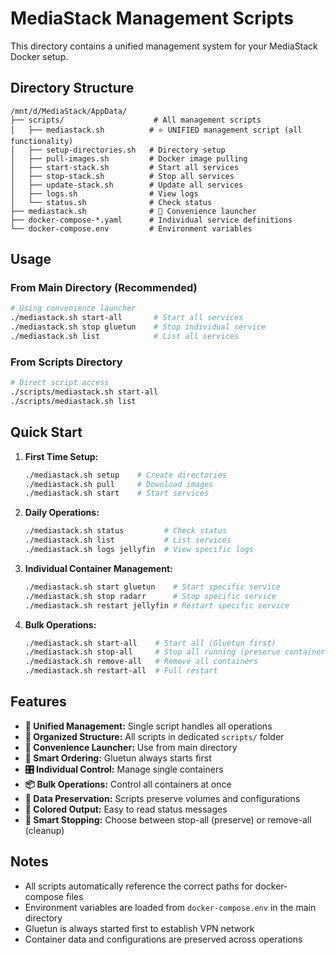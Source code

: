 # MediaStack Management Scripts

This directory contains a unified management system for your MediaStack Docker setup.

## Directory Structure

```
/mnt/d/MediaStack/AppData/
├── scripts/                    # All management scripts
│   ├── mediastack.sh          # ⭐ UNIFIED management script (all functionality)
│   ├── setup-directories.sh   # Directory setup
│   ├── pull-images.sh         # Docker image pulling
│   ├── start-stack.sh         # Start all services
│   ├── stop-stack.sh          # Stop all services
│   ├── update-stack.sh        # Update all services
│   ├── logs.sh                # View logs
│   └── status.sh              # Check status
├── mediastack.sh              # 🚀 Convenience launcher
├── docker-compose-*.yaml      # Individual service definitions
└── docker-compose.env         # Environment variables
```

## Usage

### From Main Directory (Recommended)

```bash
# Using convenience launcher
./mediastack.sh start-all       # Start all services
./mediastack.sh stop gluetun    # Stop individual service
./mediastack.sh list            # List all services
```

### From Scripts Directory

```bash
# Direct script access
./scripts/mediastack.sh start-all
./scripts/mediastack.sh list
```

## Quick Start

1. **First Time Setup:**
   ```bash
   ./mediastack.sh setup    # Create directories
   ./mediastack.sh pull     # Download images
   ./mediastack.sh start    # Start services
   ```

2. **Daily Operations:**
   ```bash
   ./mediastack.sh status         # Check status
   ./mediastack.sh list           # List services
   ./mediastack.sh logs jellyfin  # View specific logs
   ```

3. **Individual Container Management:**
   ```bash
   ./mediastack.sh start gluetun    # Start specific service
   ./mediastack.sh stop radarr      # Stop specific service
   ./mediastack.sh restart jellyfin # Restart specific service
   ```

4. **Bulk Operations:**
   ```bash
   ./mediastack.sh start-all    # Start all (Gluetun first)
   ./mediastack.sh stop-all     # Stop all running (preserve containers)
   ./mediastack.sh remove-all   # Remove all containers
   ./mediastack.sh restart-all  # Full restart
   ```

## Features

- **🎯 Unified Management:** Single script handles all operations
- **📁 Organized Structure:** All scripts in dedicated `scripts/` folder  
- **🚀 Convenience Launcher:** Use from main directory
- **🔄 Smart Ordering:** Gluetun always starts first
- **🎛️ Individual Control:** Manage single containers
- **📦 Bulk Operations:** Control all containers at once
- **💾 Data Preservation:** Scripts preserve volumes and configurations
- **🎨 Colored Output:** Easy to read status messages
- **🛑 Smart Stopping:** Choose between stop-all (preserve) or remove-all (cleanup)

## Notes

- All scripts automatically reference the correct paths for docker-compose files
- Environment variables are loaded from `docker-compose.env` in the main directory
- Gluetun is always started first to establish VPN network
- Container data and configurations are preserved across operations